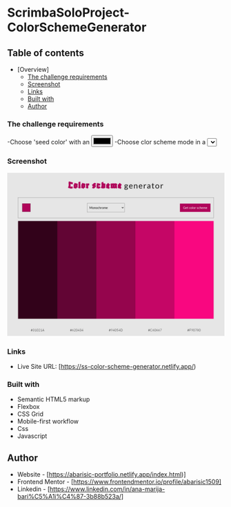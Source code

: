 # ScrimbaSoloProject-ColorSchemeGenerator
## Table of contents

- [Overview]
  - [The challenge requirements](#the-challenge-requirements)
  - [Screenshot](#screenshot)
  - [Links](#links)
  - [Built with](#built-with)
  - [Author](#author)

### The challenge requirements

-Choose 'seed color' with an <input type="color">
-Choose clor scheme mode in a <select> box
-Send request for color scheme to API on click of button
-Display scheme colors and hex values
-Strech goal: copy hex values to clipboard on click

### Screenshot

![](./screenshot.jpg)

### Links

- Live Site URL: [https://ss-color-scheme-generator.netlify.app/)

### Built with

- Semantic HTML5 markup
- Flexbox
- CSS Grid
- Mobile-first workflow
- Css
- Javascript


## Author

- Website - [https://abarisic-portfolio.netlify.app/index.html)]
- Frontend Mentor - [https://www.frontendmentor.io/profile/abarisic1509]
- Linkedin - [https://www.linkedin.com/in/ana-marija-bari%C5%A1i%C4%87-3b88b523a/]
